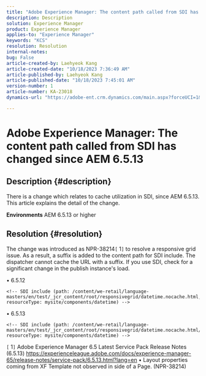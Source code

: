 ```yaml
---
title: "Adobe Experience Manager: The content path called from SDI has changed since AEM 6.5.13"
description: Description
solution: Experience Manager
product: Experience Manager
applies-to: "Experience Manager"
keywords: "KCS"
resolution: Resolution
internal-notes: 
bug: False
article-created-by: Laehyeok Kang
article-created-date: "10/18/2023 7:36:49 AM"
article-published-by: Laehyeok Kang
article-published-date: "10/18/2023 7:45:01 AM"
version-number: 1
article-number: KA-23018
dynamics-url: "https://adobe-ent.crm.dynamics.com/main.aspx?forceUCI=1&pagetype=entityrecord&etn=knowledgearticle&id=26633116-896d-ee11-8df0-6045bd0065b6"

---
```

# Adobe Experience Manager: The content path called from SDI has changed since AEM 6.5.13

## Description {#description}


There is a change which relates to cache utilization in SDI, since AEM 6.5.13. This article explains the detail of the change.

<b>Environments</b>
 AEM 6.5.13 or higher


## Resolution {#resolution}


The change was introduced as NPR-38214`[` 1`]`  to resolve a responsive grid issue. As a result, a suffix is added to the content path for SDI include. The dispatcher cannot cache the URL with a suffix. If you use SDI, check for a significant change in the publish instance's load.

• 6.5.12




```
<!-- SDI include (path: /content/we-retail/language-masters/en/test/_jcr_content/root/responsivegrid/datetime.nocache.html, resourceType: mysite/components/datetime) -->
```




• 6.5.13




```
<!-- SDI include (path: /content/we-retail/language-masters/en/test/_jcr_content/root/responsivegrid/datetime.nocache.html/mysite/components/datetime, resourceType: mysite/components/datetime) -->
```




`[` 1`]` Adobe Experience Manager 6.5 Latest Service Pack Release Notes (6.5.13)
https://experienceleague.adobe.com/docs/experience-manager-65/release-notes/service-pack/6.5.13.html?lang=en
• Layout properties coming from XF Template not observed in side of a Page. (NPR-38214)
